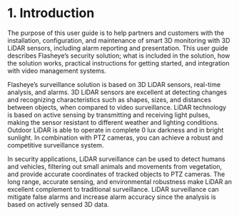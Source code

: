 # 1. Introduction

The purpose of this user guide is to help partners and customers with the installation, configuration, and maintenance of smart 3D monitoring with 3D LiDAR sensors, including alarm reporting and presentation. This user guide describes Flasheye’s security solution; what is included in the solution, how the solution works, practical instructions for getting started, and integration with video management systems.

<!--[First pic from Introduction](/_media/introduction_pic1.png "Overhead pic of a construction site.")-->

Flasheye’s surveillance solution is based on 3D LiDAR sensors, real-time analysis, and alarms. 3D LiDAR sensors are excellent at detecting changes and recognizing characteristics such as shapes, sizes, and distances between objects, when compared to video surveillance. LiDAR technology is based on active sensing by transmitting and receiving light pulses, making the sensor resistant to different weather and lighting conditions. Outdoor LiDAR is able to operate in complete 0 lux darkness and in bright sunlight. In combination with PTZ cameras, you can achieve a robust and competitive surveillance system.

In security applications, LiDAR surveillance can be used to detect humans and vehicles, filtering out small animals and movements from vegetation, and provide accurate coordinates of tracked objects to PTZ cameras. The long range, accurate sensing, and environmental robustness make LiDAR an excellent complement to traditional surveillance. LiDAR surveillance can mitigate false alarms and increase alarm accuracy since the analysis is based on actively sensed 3D data.  